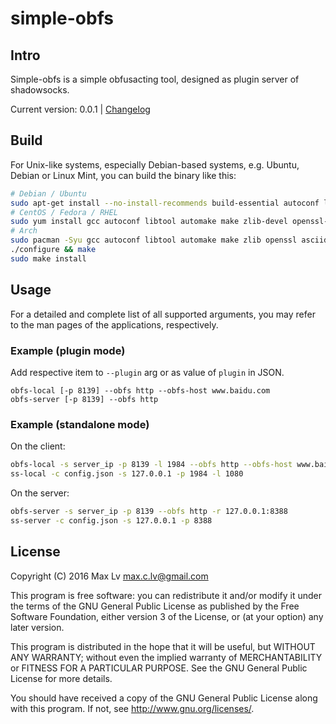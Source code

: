 # simple-obfs

## Intro

Simple-obfs is a simple obfusacting tool, designed
as plugin server of shadowsocks.

Current version: 0.0.1 | [Changelog](Changes)

## Build

For Unix-like systems, especially Debian-based systems,
e.g. Ubuntu, Debian or Linux Mint, you can build the binary like this:

```bash
# Debian / Ubuntu
sudo apt-get install --no-install-recommends build-essential autoconf libtool libssl-dev libpcre3-dev asciidoc xmlto
# CentOS / Fedora / RHEL
sudo yum install gcc autoconf libtool automake make zlib-devel openssl-devel asciidoc xmlto
# Arch
sudo pacman -Syu gcc autoconf libtool automake make zlib openssl asciidoc xmlto
./configure && make
sudo make install
```
## Usage

For a detailed and complete list of all supported arguments, you may refer to the
man pages of the applications, respectively.

### Example (plugin mode)

Add respective item to `--plugin` arg or as value of `plugin` in JSON.

```
obfs-local [-p 8139] --obfs http --obfs-host www.baidu.com
obfs-server [-p 8139] --obfs http
```

### Example (standalone mode)

On the client:

```bash
obfs-local -s server_ip -p 8139 -l 1984 --obfs http --obfs-host www.baidu.com
ss-local -c config.json -s 127.0.0.1 -p 1984 -l 1080
```

On the server:

```bash
obfs-server -s server_ip -p 8139 --obfs http -r 127.0.0.1:8388
ss-server -c config.json -s 127.0.0.1 -p 8388
```

## License

Copyright (C) 2016 Max Lv <max.c.lv@gmail.com>

This program is free software: you can redistribute it and/or modify
it under the terms of the GNU General Public License as published by
the Free Software Foundation, either version 3 of the License, or
(at your option) any later version.

This program is distributed in the hope that it will be useful,
but WITHOUT ANY WARRANTY; without even the implied warranty of
MERCHANTABILITY or FITNESS FOR A PARTICULAR PURPOSE.  See the
GNU General Public License for more details.

You should have received a copy of the GNU General Public License
along with this program. If not, see <http://www.gnu.org/licenses/>.
